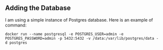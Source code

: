 ﻿## Adding the Database

I am using a simple instance of Postgres database. Here is an example of command:

```
docker run --name postgresql -e POSTGRES_USER=admin -e POSTGRES_PASSWORD=admin -p 5432:5432 -v /data:/var/lib/postgres/data -d postgres
```

